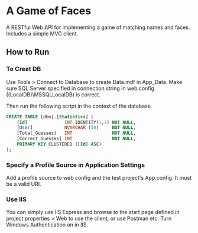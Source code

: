 # A Game of Faces

A RESTful Web API for implementing a game of matching names and faces. Includes a simple MVC client.

## How to Run

### To Creat DB

Use Tools > Connect to Database to create Data.mdf in App_Data. Make sure SQL Server specified in connection string in web.config ((LocalDB)\MSSQLLocalDB) is correct.

Then run the following script in the context of the database.

```SQL
CREATE TABLE [dbo].[Statistics] (
    [Id]              INT IDENTITY(1,1) NOT NULL,
    [User]            NVARCHAR (50)     NOT NULL,
    [Total_Guesses]   INT               NOT NULL,
    [Correct_Guesses] INT               NOT NULL,
    PRIMARY KEY CLUSTERED ([Id] ASC)
);
```

### Specify a Profile Source in Application Settings

Add a profile source to web config and the test project's App.config. It must be a valid URI.

### Use IIS

You can simply use IIS Express and browse to the start page defined in project properties > Web to use the client, or use Postman etc. Turn Windows Authentication on in IIS.